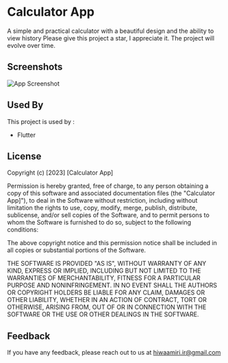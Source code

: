 # Calculator App

A simple and practical calculator with a beautiful design and the ability to view history
Please give this project a star, I appreciate it. The project will evolve over time.
## Screenshots

![App Screenshot](https://s6.uupload.ir/files/screenshot_1702819827_xnlo.png)


## Used By

This project is used by :

- Flutter


## License
Copyright (c) [2023] [Calculator App]

Permission is hereby granted, free of charge, to any person obtaining a copy
of this software and associated documentation files (the "Calculator App]"), to deal
in the Software without restriction, including without limitation the rights
to use, copy, modify, merge, publish, distribute, sublicense, and/or sell
copies of the Software, and to permit persons to whom the Software is
furnished to do so, subject to the following conditions:

The above copyright notice and this permission notice shall be included in all
copies or substantial portions of the Software.

THE SOFTWARE IS PROVIDED "AS IS", WITHOUT WARRANTY OF ANY KIND, EXPRESS OR
IMPLIED, INCLUDING BUT NOT LIMITED TO THE WARRANTIES OF MERCHANTABILITY,
FITNESS FOR A PARTICULAR PURPOSE AND NONINFRINGEMENT. IN NO EVENT SHALL THE
AUTHORS OR COPYRIGHT HOLDERS BE LIABLE FOR ANY CLAIM, DAMAGES OR OTHER
LIABILITY, WHETHER IN AN ACTION OF CONTRACT, TORT OR OTHERWISE, ARISING FROM,
OUT OF OR IN CONNECTION WITH THE SOFTWARE OR THE USE OR OTHER DEALINGS IN THE
SOFTWARE.
## Feedback

If you have any feedback, please reach out to us at hiwaamiri.ir@gmail.com

